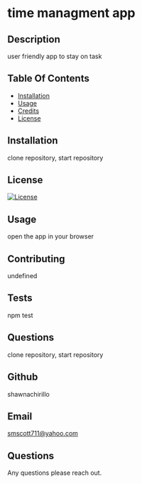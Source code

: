 # time managment app
## Description
user friendly app to stay on task


## Table Of Contents
- [Installation](#installation)
- [Usage](#usage)
- [Credits](#credits)
- [License](#license)

## Installation
clone repository, start repository
## License
[![License](https://img.shields.io/badge/License-Apache_2.0-blue.svg)](https://opensource.org/licenses/Apache-2.0) 
## Usage
open the app in your browser
## Contributing
undefined
## Tests
npm test
## Questions
clone repository, start repository
## Github
shawnachirillo
## Email
smscott711@yahoo.com









## Questions
Any questions please reach out.

